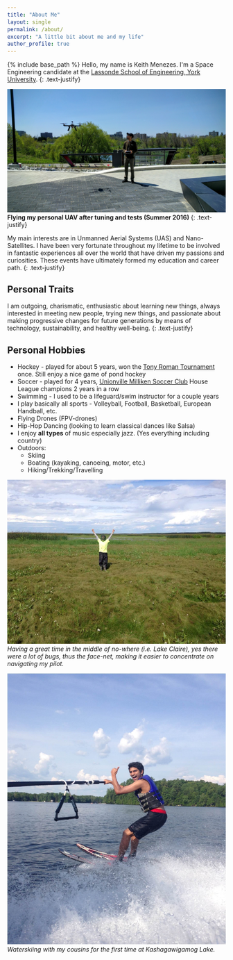 ```yaml
---
title: "About Me"
layout: single
permalink: /about/
excerpt: "A little bit about me and my life"
author_profile: true
---
```


{% include base_path %}
Hello, my name is Keith Menezes. I'm a Space Engineering candidate at the [Lassonde School of Engineering, York University](http://www.lassonde.yorku.ca/).
{: .text-justify}

![Flying my personal UAV after tuning and tests (Summer 2016)](/assets/images/fly.jpg "Flying my personal UAV after tuning and tests (Summer 2016)")
__Flying my personal UAV after tuning and tests (Summer 2016)__
{: .text-justify}

My main interests are in Unmanned Aerial Systems (UAS) and Nano-Satellites. I have been very fortunate throughout my lifetime to be involved in fantastic experiences all over the world that have driven my passions and curiosities. These events have ultimately formed my education and career path.
{: .text-justify}

## Personal Traits
I am outgoing, charismatic, enthusiastic about learning new things, always interested in meeting new people, trying new things, and passionate about making progressive changes for future generations by means of technology, sustainability, and healthy well-being.
{: .text-justify}

## Personal Hobbies
* Hockey - played for about 5 years, won the [Tony Roman Tournament](http://www.tchl.org/tr/) once. Still enjoy a nice game of pond hockey
* Soccer - played for 4 years, [Unionville Milliken Soccer Club](http://www.u-msc.com/) House League champions 2 years in a row
* Swimming - I used to be a lifeguard/swim instructor for a couple years
* I play basically all sports - Volleyball, Football, Basketball, European Handball, etc.
* Flying Drones (FPV-drones)
* Hip-Hop Dancing (looking to learn classical dances like Salsa)
* I enjoy **all types** of music especially jazz. (Yes everything including country)
* Outdoors:
    * Skiing
    * Boating (kayaking, canoeing, motor, etc.)
    * Hiking/Trekking/Travelling

![Just loving the outdoors](/assets/images/justlovingtheoutdoors.jpg "Just loving the outdoors")
*Having a great time in the middle of no-where (i.e. Lake Claire), yes there were a lot of bugs, thus the face-net, making it easier to concentrate on navigating my pilot.*

![Waterskiing at Kashagawigamog Lake](/assets/images/waterski.jpg "Waterskiing at Kashagawigamog Lake")
*Waterskiing with my cousins for the first time at Kashagawigamog Lake.*
